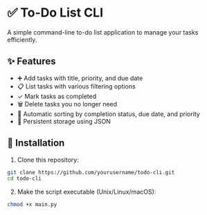 # ✅ To-Do List CLI

A simple command-line to-do list application to manage your tasks efficiently.

## ✨ Features

- ➕ Add tasks with title, priority, and due date
- 📋 List tasks with various filtering options
- ✓ Mark tasks as completed
- 🗑️ Delete tasks you no longer need
- 🔄 Automatic sorting by completion status, due date, and priority
- 💾 Persistent storage using JSON


## 🚀 Installation

1. Clone this repository:
```bash
git clone https://github.com/yourusername/todo-cli.git
cd todo-cli
```

2. Make the script executable (Unix/Linux/macOS):
```bash
chmod +x main.py
```

